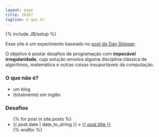 ```yaml
---
layout: page
title: 2016?
tagline: O que é?
---
```

{% include JB/setup %}

Esse site é um experimento baseado no [post do Dan Shipper](http://danshipper.com/124690091).

O objetivo é postar desafios de programação com **impecável irregularidade**, cuja 
solução envolva alguma disciplina clássica de algoritmos, matemática e outras 
coisas insuportáveis da computação.

### O que não é?

* um blog
* (totalmente) em inglês

### Desafios

<ul class="posts">
  {% for post in site.posts %}
    <li><span>{{ post.date | date_to_string }}</span> &raquo; <a href="{{ BASE_PATH }}{{ post.url }}">{{ post.title }}</a></li>
  {% endfor %}
</ul>

